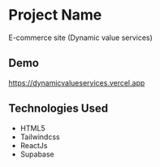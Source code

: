 # Project Name
E-commerce site (Dynamic value services)

## Demo
https://dynamicvalueservices.vercel.app

## Technologies Used

- HTML5
- Tailwindcss
- ReactJs
- Supabase
